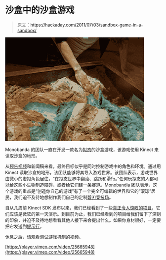 # 沙盒中的沙盒游戏

> 原文：<https://hackaday.com/2011/07/03/sandbox-game-in-a-sandbox/>

![](img/16ae44ff419ce123f3278b9da4b20c5c.png "Sandbox")

Monobanda 的团队一直在开发一款名为[拟态](http://mimicry.monobanda.nl/)的沙盒游戏，该游戏使用 Kinect 来读取沙盒的地形。

从[预告视频](http://vimeo.com/25666910)和新闻稿来看，最终目标似乎是同时控制游戏中的角色和环境。通过用 Kinect 读取沙盒的地形，该团队能够将其导入游戏世界。该团队表示，游戏世界由微小的虚拟角色居住，“在拟态世界中翻滚、跳跃和滑行。”任何玩拟态的人都可以给这些小生物制造障碍，或者给它们建一条赛道。Monobandia 团队表示，这个游戏的重点是“创造你自己的游戏”有了一个完全可编辑的世界和它的“滚球”居民，我们迫不及待地想制作我们自己的定制[碧刃竞技场](http://www.youtube.com/watch?v=6dkH4NMzdL4#t=182)。

自从几周前 Kinect SDK 发布以来，我们已经看到了一些[真正令人惊叹的项目](http://hackaday.com/2011/07/02/3d-display-using-a-kinect/)，它们应该是微软的第一天演示。到目前为止，我们已经看到的项目给我们留下了深刻的印象，并迫不及待地想看看其他人接下来会提出什么。如果你身材很好，一定要把它发送到[提示行](http://hackaday.com/contact-hack-a-day/)。

休息之后，请观看测试游戏机制的视频。

[https://player.vimeo.com/video/25665948](https://player.vimeo.com/video/25665948)